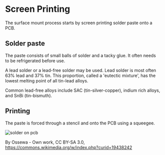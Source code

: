 # Screen Printing

The surface mount process starts by screen printing solder paste onto a PCB.

## Solder paste

 The paste consists of small balls of solder and a tacky glue. It often needs to be refrigerated before use.

A lead solder or a lead-free solder may be used. Lead solder is most often 63% lead and 37% tin. This proportion, called a 'eutectic mixture', has the lowest melting point of all tin-lead alloys.

Common lead-free alloys include SAC (tin-silver-copper), indium rich alloys, and SnBi (tin-bismuth). 

## Printing

The paste is forced through a stencil and onto the PCB using a squeegee. 

<img src="https://upload.wikimedia.org/wikipedia/commons/thumb/1/11/Solder_Paste_Printed_on_a_PCB.jpg/440px-Solder_Paste_Printed_on_a_PCB.jpg" alt="solder on pcb" class="640w">


By Ossewa - Own work, CC BY-SA 3.0, https://commons.wikimedia.org/w/index.php?curid=19438242